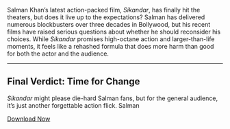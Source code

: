 Salman Khan’s latest action-packed film, *Sikandar*, has finally hit the theaters, but does it live up to the expectations? Salman has delivered numerous blockbusters over three decades in Bollywood, but his recent films have raised serious questions about whether he should reconsider his choices. While *Sikandar* promises high-octane action and larger-than-life moments, it feels like a rehashed formula that does more harm than good for both the actor and the audience.  

---

## Final Verdict: Time for Change  
*Sikandar* might please die-hard Salman fans, but for the general audience, it’s just another forgettable action flick. Salman 

[Download Now](https://trendingword.com/salman-khan-sikandar-movie-review/)

